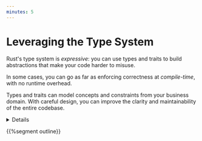 ```yaml
---
minutes: 5
---
```


# Leveraging the Type System

Rust's type system is _expressive_: you can use types and traits to build
abstractions that make your code harder to misuse.

In some cases, you can go as far as enforcing correctness at _compile-time_,
with no runtime overhead.

Types and traits can model concepts and constraints from your business domain.
With careful design, you can improve the clarity and maintainability of the
entire codebase.

<details>

Additional items speaker may mention:

- Rust's type system borrows a lot of ideas from functional programming
  languages.\
  For example, Rust's enums are known as "algebraic data types" in languages
  like Haskell and OCaml. You can take inspiration from learning material geared
  towards functional languages when looking for guidance on how to design with
  types. ["Domain Modeling Made Functional"][1] is a great resource on the
  topic, with examples written in F#.

- Despite Rust's functional roots, functional design patterns don't translate as-is
  to Rust. For instance, extensive use of higher-order functions and higher-kinded types can
  result in code that is harder to read and maintain. Design patterns in Rust
  must take into account (and leverage!) the granular control over mutability
  that comes with its borrow checker.

- The same caution should be applied to object-oriented design patterns. Rust
  doesn't support inheritance, and object decomposition should take into account the
  constraints introduced by the borrow checker.

- Mention that type-level programming can be often used to create "zero-cost
  abstractions", although the label can be misleading: the impact on compile
  times and code complexity may be significant.

</details>

{{%segment outline}}

[1]: https://pragprog.com/titles/swdddf/domain-modeling-made-functional/
